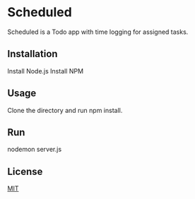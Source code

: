 # Scheduled

Scheduled is a Todo app with time logging for assigned tasks.

## Installation

Install Node.js
Install NPM

## Usage

Clone the directory and run npm install. 


## Run

nodemon server.js


## License
[MIT](https://choosealicense.com/licenses/mit/)